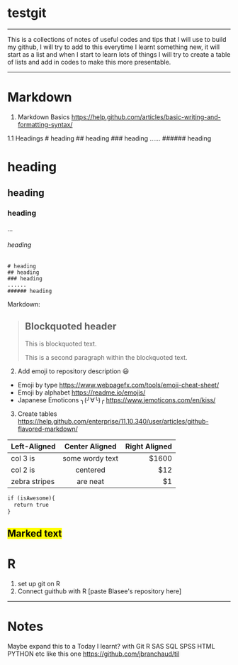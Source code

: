 # testgit
---

This is a collections of notes of useful codes and tips that I will use to build my github, I will try to add to this everytime I learnt something new, it will start as a list and when I start to learn lots of things I will try to create a table of lists and add in codes to make this more presentable. 

---
# Markdown
1. Markdown Basics https://help.github.com/articles/basic-writing-and-formatting-syntax/ 

1.1 Headings 
    # heading
    ## heading
    ### heading
    ......
    ###### heading
    
# heading
## heading
### heading
...
###### heading

    # heading
    ## heading
    ### heading
    ......
    ###### heading

Markdown:

> ## Blockquoted header
>
> This is blockquoted text.
>
> This is a second paragraph within the blockquoted text.

2. Add emoji to repository description :smiley: 
  - Emoji by type https://www.webpagefx.com/tools/emoji-cheat-sheet/
  - Emoji by alphabet https://readme.io/emojis/
  - Japanese Emoticons ╮(╯∀╰)╭ https://www.jemoticons.com/en/kiss/
3. Create tables
https://help.github.com/enterprise/11.10.340/user/articles/github-flavored-markdown/

| Left-Aligned  | Center Aligned  | Right Aligned |
| :------------ |:---------------:| -----:|
| col 3 is      | some wordy text | $1600 |
| col 2 is      | centered        |   $12 |
| zebra stripes | are neat        |    $1 |

```Markdown
if (isAwesome){
  return true
}
``` 

<mark>Marked text</mark>
---
# R
1. set up git on R 
2. Connect guithub with R [paste Blasee's repository here]
---

# Notes
Maybe expand this to a Today I learnt? with Git R SAS SQL SPSS HTML PYTHON etc
like this one https://github.com/jbranchaud/til
